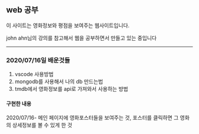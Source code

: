 ## web 공부

이 사이트는 영화정보와 평점을 보여주는 웹사이트입니다.

john ahn님의 강의를 참고해서 웹을 공부하면서 만들고 있는 중입니다

---------------------------------------------------------------

### 2020/07/16일 배운것들

1. vscode 사용방법
2. mongodb를 사용해서 나의 db 만드는법
3. tmdb에서 영화정보를 api로 가져와서 사용하는 방법

#### 구현한 내용

2020/07/16- 메인 페이지에 영화포스터들을 보여주는 것, 포스터를 클릭하면 그 영화의 상세정보를 볼 수 있게 한 것

